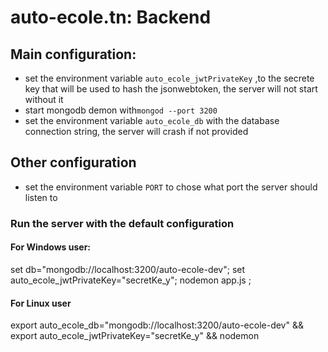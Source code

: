 # auto-ecole.tn: Backend
## Main configuration: 
- set the environment variable `auto_ecole_jwtPrivateKey` ,to the secrete key that will be used to hash the jsonwebtoken, the server will not start without it
- start mongodb demon with`mongod --port 3200` 
- set the environment variable `auto_ecole_db` with the database connection string, the server will crash if not provided
## Other configuration
- set the environment variable `PORT` to chose what port the server should listen to

### Run the server with the default configuration
#### For Windows user:
set db="mongodb://localhost:3200/auto-ecole-dev";  set auto_ecole_jwtPrivateKey="secretKe_y"; nodemon app.js ;
#### For Linux user
export auto_ecole_db="mongodb://localhost:3200/auto-ecole-dev" && export auto_ecole_jwtPrivateKey="secretKe_y" && nodemon
